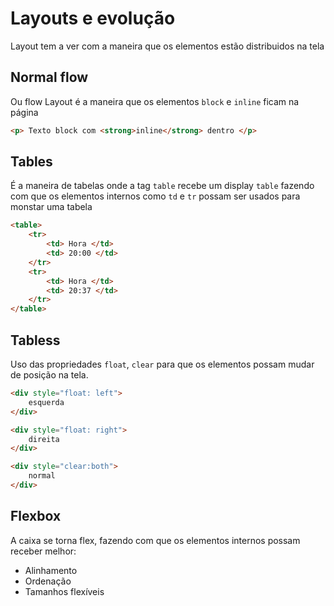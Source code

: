 # Layouts e evolução

Layout tem a ver com a maneira que os elementos estão distribuidos na tela

## Normal flow

Ou flow Layout é a maneira que os elementos `block` e `inline`
ficam na página

```html
<p> Texto block com <strong>inline</strong> dentro </p>
```

## Tables

É a maneira de tabelas onde a tag `table` recebe um display `table`
fazendo com que os elementos internos como `td` e `tr` possam
ser usados para monstar uma tabela

```html
<table>
    <tr>
        <td> Hora </td>
        <td> 20:00 </td>
    </tr>
    <tr>
        <td> Hora </td>
        <td> 20:37 </td>
    </tr>
</table>
```

## Tabless

Uso das propriedades `float`, `clear` para que os elementos possam
mudar de posição na tela.

```html
<div style="float: left">
    esquerda
</div>

<div style="float: right">
    direita
</div>

<div style="clear:both">
    normal
</div>
```


## Flexbox

A caixa se torna flex, fazendo com que os elementos internos
possam receber melhor:

- Alinhamento
- Ordenação
- Tamanhos flexíveis